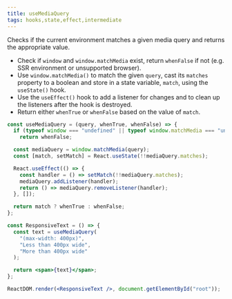 ```yaml
---
title: useMediaQuery
tags: hooks,state,effect,intermediate
---
```


Checks if the current environment matches a given media query and returns the appropriate value.

- Check if `window` and `window.matchMedia` exist, return `whenFalse` if not (e.g. SSR environment or unsupported browser).
- Use `window.matchMedia()` to match the given `query`, cast its `matches` property to a boolean and store in a state variable, `match`, using the `useState()` hook.
- Use the `useEffect()` hook to add a listener for changes and to clean up the listeners after the hook is destroyed.
- Return either `whenTrue` or `whenFalse` based on the value of `match`.

```jsx
const useMediaQuery = (query, whenTrue, whenFalse) => {
  if (typeof window === "undefined" || typeof window.matchMedia === "undefined")
    return whenFalse;

  const mediaQuery = window.matchMedia(query);
  const [match, setMatch] = React.useState(!!mediaQuery.matches);

  React.useEffect(() => {
    const handler = () => setMatch(!!mediaQuery.matches);
    mediaQuery.addListener(handler);
    return () => mediaQuery.removeListener(handler);
  }, []);

  return match ? whenTrue : whenFalse;
};
```

```jsx
const ResponsiveText = () => {
  const text = useMediaQuery(
    "(max-width: 400px)",
    "Less than 400px wide",
    "More than 400px wide"
  );

  return <span>{text}</span>;
};

ReactDOM.render(<ResponsiveText />, document.getElementById("root"));
```
